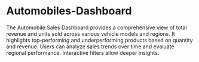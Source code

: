# Automobiles-Dashboard
The Automobile Sales Dashboard provides a comprehensive view of total revenue and units sold across various vehicle models and regions. It highlights top-performing and underperforming products based on quantity and revenue. Users can analyze sales trends over time and evaluate regional performance. Interactive filters allow deeper insights.
